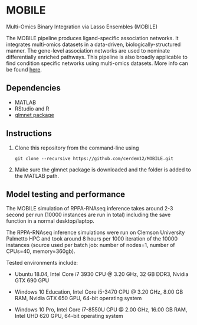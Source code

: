# MOBILE
Multi-Omics Binary Integration via Lasso Ensembles (MOBILE)

The MOBILE pipeline produces ligand-specific association networks. It integrates multi-omics datasets in a data-driven, biologically-structured manner. The gene-level association networks are used to nominate differentially enriched pathways. This pipeline is also broadly applicable to find condition specific networks using multi-omics datasets. More info can be found [here](https://www.birtwistlelab.com/).

## Dependencies

- MATLAB
- RStudio and R
- [glmnet package](https://hastie.su.domains/glmnet_matlab/download.html)

## Instructions

1. Clone this repository from the command-line using 

    `git clone --recursive https://github.com/cerdem12/MOBILE.git`

2. Make sure the glmnet package is downloaded and the folder is added to the MATLAB path.

## Model testing and performance

The MOBILE simulation of RPPA-RNAseq inference takes around 2-3 second per run (10000 instances are run in total) including the save function in a normal desktop/laptop. 

The RPPA-RNAseq inference simulations were run on Clemson University Palmetto HPC and took around 8 hours per 1000 iteration of the 10000 instances (source used per batch job: number of nodes=1, number of CPUs=40, memory=360gb). 

Tested environments include: 

- Ubuntu 18.04, Intel Core i7 3930 CPU @ 3.20 GHz, 32 GB DDR3, Nvidia GTX 690 GPU
    
- Windows 10 Education, Intel Core i5-3470 CPU @ 3.20 GHz, 8.00 GB RAM, Nvidia GTX 650 GPU, 64-bit operating system
    
- Windows 10 Pro, Intel Core i7-8550U CPU @ 2.00 GHz, 16.00 GB RAM, Intel UHD 620 GPU, 64-bit operating system
